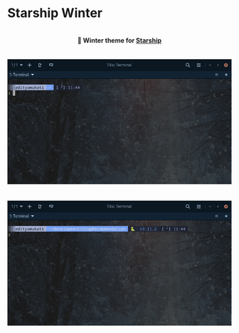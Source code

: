 #  Starship Winter

<div align="center">
    <br>
    <b>🎨 Winter theme for <a href="https://starship.rs/">Starship</a></b>
    <br>
    <br>
    <br>
    <img src="screenshot1.png" />
    <br>
    <br>
    <br>
    <img src="screenshot2.png" />
</div>
